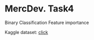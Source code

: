 # MercDev. Task4
Binary Classification
Feature importance

Kaggle dataset: [click](https://www.kaggle.com/houcembenmansour/predict-diabetes-based-on-diagnostic-measures)
